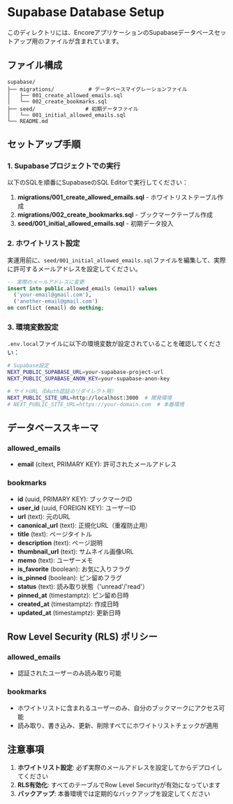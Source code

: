 # Supabase Database Setup

このディレクトリには、EncoreアプリケーションのSupabaseデータベースセットアップ用のファイルが含まれています。

## ファイル構成

```
supabase/
├── migrations/           # データベースマイグレーションファイル
│   ├── 001_create_allowed_emails.sql
│   └── 002_create_bookmarks.sql
├── seed/                # 初期データファイル
│   └── 001_initial_allowed_emails.sql
└── README.md
```

## セットアップ手順

### 1. Supabaseプロジェクトでの実行

以下のSQLを順番にSupabaseのSQL Editorで実行してください：

1. **migrations/001_create_allowed_emails.sql** - ホワイトリストテーブル作成
2. **migrations/002_create_bookmarks.sql** - ブックマークテーブル作成
3. **seed/001_initial_allowed_emails.sql** - 初期データ投入

### 2. ホワイトリスト設定

実運用前に、`seed/001_initial_allowed_emails.sql`ファイルを編集して、実際に許可するメールアドレスを設定してください。

```sql
-- 実際のメールアドレスに変更
insert into public.allowed_emails (email) values 
  ('your-email@gmail.com'),
  ('another-email@gmail.com')
on conflict (email) do nothing;
```

### 3. 環境変数設定

`.env.local`ファイルに以下の環境変数が設定されていることを確認してください：

```bash
# Supabase設定
NEXT_PUBLIC_SUPABASE_URL=your-supabase-project-url
NEXT_PUBLIC_SUPABASE_ANON_KEY=your-supabase-anon-key

# サイトURL（OAuth認証のリダイレクト用）
NEXT_PUBLIC_SITE_URL=http://localhost:3000  # 開発環境
# NEXT_PUBLIC_SITE_URL=https://your-domain.com  # 本番環境
```

## データベーススキーマ

### allowed_emails
- **email** (citext, PRIMARY KEY): 許可されたメールアドレス

### bookmarks
- **id** (uuid, PRIMARY KEY): ブックマークID
- **user_id** (uuid, FOREIGN KEY): ユーザーID
- **url** (text): 元のURL
- **canonical_url** (text): 正規化URL（重複防止用）
- **title** (text): ページタイトル
- **description** (text): ページ説明
- **thumbnail_url** (text): サムネイル画像URL
- **memo** (text): ユーザーメモ
- **is_favorite** (boolean): お気に入りフラグ
- **is_pinned** (boolean): ピン留めフラグ
- **status** (text): 読み取り状態（'unread'/'read'）
- **pinned_at** (timestamptz): ピン留め日時
- **created_at** (timestamptz): 作成日時
- **updated_at** (timestamptz): 更新日時

## Row Level Security (RLS) ポリシー

### allowed_emails
- 認証されたユーザーのみ読み取り可能

### bookmarks
- ホワイトリストに含まれるユーザーのみ、自分のブックマークにアクセス可能
- 読み取り、書き込み、更新、削除すべてにホワイトリストチェックが適用

## 注意事項

1. **ホワイトリスト設定**: 必ず実際のメールアドレスを設定してからデプロイしてください
2. **RLS有効化**: すべてのテーブルでRow Level Securityが有効になっています
3. **バックアップ**: 本番環境では定期的なバックアップを設定してください